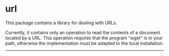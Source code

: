url
===

This package contains a library for dealing with URLs.

Currently, it contains only an operation to read the contents
of a document located by a URL.
This operation requires that the program "wget" is in your path,
otherwise the implementation must be adapted to the local installation.

--------------------------------------------------------------------------

